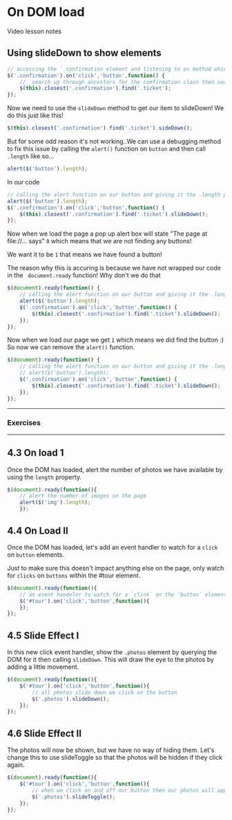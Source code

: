 # On DOM load

Video lesson notes

## Using slideDown to show elements

```javascript
// accessing the `.confirmation element and listening to on method which has a click handeler on a button
$('.confirmation').on('click','button',function() {
    //  search up through ancestors for the confirmation class then search down through children to find the ticket class
    $(this).closest('.confirmation').find('.ticket');
});
```
Now we need to use the `slideDown` method to get our item to slideDown!
We do this just like this!

```javascript
$(this).closest('.confirmation').find('.ticket').sideDown();
```
But for some odd reason it's not working..We can use a debugging method to fix this issue by calling the `alert()` function on `button` and then call `.length` like so...

```javascript
alert($('button').length);
```
In our code
```javascript
// calling the alert function on our button and giving it the .length property
alert($('button').length);
$('.confirmation').on('click','button',function() {
    $(this).closest('.confirmation').find('.ticket').slideDown();
});
```
Now when we load the page a pop up alert box will state "The page at file://... says" `0` which means that we are not finding any buttons!

We want it to be `1` that means we have found a button!

The reason why this is accuring is because we have not wrapped our code in the ` document.ready` function! Why don't we do that

```javascript
$(document).ready(function() {
    // calling the alert function on our button and giving it the .length property
    alert($('button').length);
    $('.confirmation').on('click','button',function() {
        $(this).closest('.confirmation').find('.ticket').slideDown();
    });
});
```
Now when we load our page we get `1` which means we did find the button :)
So now we can remove the `alert()` function.

```javascript
$(document).ready(function() {
    // calling the alert function on our button and giving it the .length property
    // alert($('button').length);
    $('.confirmation').on('click','button',function() {
        $(this).closest('.confirmation').find('.ticket').slideDown();
    });
});
```

---
### Exercises
---

## 4.3 On load 1
Once the DOM has loaded, alert the number of photos we have available by using the `length` property.

```javascript
$(document).ready(function(){
    // alert the number of images on the page
    alert($('img').length);
    });
```
## 4.4 On Load II
Once the DOM has loaded, let's add an event handler to watch for a `click` on `button` elements.

Just to make sure this doesn't impact anything else on the page, only watch for `clicks` on `buttons` within the #tour element.

```javascript
$(document).ready(function(){
    // an event handeler to watch for a `click` on the `button` elements that have an id of `#tour`
    $('#tour').on('click','button',function(){
    });
});
```


## 4.5 Slide Effect I
In this new click event handler, show the `.photos` element by querying the DOM for it then calling `slideDown`. This will draw the eye to the photos by adding a little movement.


```javascript
$(document).ready(function(){
    $('#tour').on('click','button',function(){
        // all photos slide down we click on the button
        $('.photos').slideDown();
    });
});
```
## 4.6 Slide Effect II
The photos will now be shown, but we have no way of hiding them. Let's change this to use slideToggle so that the photos will be hidden if they click again.

```javascript
$(document).ready(function(){
    $('#tour').on('click','button',function(){
        // when we click on and off our button then our photos will appear and then disappear. 
        $('.photos').slideToggle();
    });
});
```

